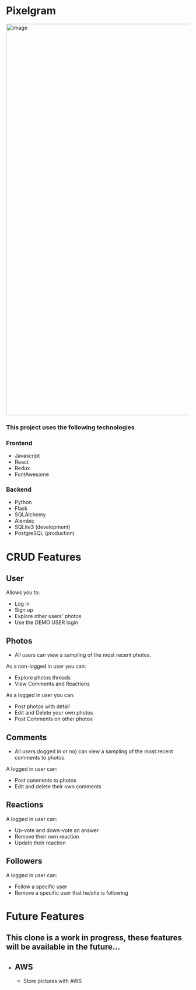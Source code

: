 # Pixelgram

<img width="1071" alt="image" src="https://user-images.githubusercontent.com/99565823/218789502-6db8b744-a07a-4172-bd79-72898cd73b27.png">

### This project uses the following technologies
### Frontend
* Javascript
* React
* Redux
* FontAwesome
### Backend
* Python
* Flask
* SQLAlchemy
* Alembic
* SQLite3 (development)
* PostgreSQL (production)

# CRUD Features

## User
Allows you to:
   - Log in
   - Sign up
   - Explore other users' photos
   - Use the DEMO USER login

## Photos
   - All users can view a sampling of the most recent photos.

As a non-logged in user you can:
   - Explore photos threads
   - View Comments and Reactions

As a logged in user you can:
   - Post photos with detail
   - Edit and Delete your own photos
   - Post Comments on other photos

## Comments
   - All users (logged in or no) can view a sampling of the most recent comments to photos.

A logged in user can:
 - Post comments to photos
 - Edit and delete their own comments

## Reactions
A logged in user can:
 - Up-vote and down-vote an answer
 - Remove their own reaction
 - Update their reaction

## Followers
A logged in user can:
 - Follow a specific user
 - Remove a specific user that he/she is following

# Future Features

## This clone is a work in progress, these features will be available in the future...

- ## AWS
   - Store pictures with AWS

